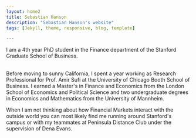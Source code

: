 ```yaml
---
layout: home2
title: Sebastian Hanson
description: "Sebastian Hanson's website"
tags: [Jekyll, theme, responsive, blog, template]

---
```


I am a 4th year PhD student in the Finance department of the Stanford Graduate School of Business. 

<br />
Before moving to sunny California, I spent a year working as Research Professional for Prof. Amir Sufi at the University of Chicago Booth School of Business. I earned a Master's in Finance and Economics from the London School of Economics and Political Science and two undergraduate degrees in Economics and Mathematics from the University of Mannheim.<br />


When I am not thinking about how Financial Markets interact with the outside world you can most likely find me running around Stanford's campus or with my teammates at Peninsula Distance Club under the supervision of Dena Evans. 

